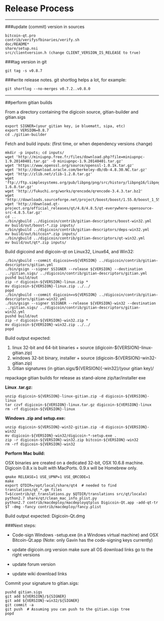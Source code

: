 Release Process
====================

* * *

###update (commit) version in sources


	bitcoin-qt.pro
	contrib/verifysfbinaries/verify.sh
	doc/README*
	share/setup.nsi
	src/clientversion.h (change CLIENT_VERSION_IS_RELEASE to true)

###tag version in git

	git tag -s v0.8.7

###write release notes. git shortlog helps a lot, for example:

	git shortlog --no-merges v0.7.2..v0.8.0

* * *

##perform gitian builds

 From a directory containing the digicoin source, gitian-builder and gitian.sigs
  
	export SIGNER=(your gitian key, ie bluematt, sipa, etc)
	export VERSION=0.8.7
	cd ./gitian-builder

 Fetch and build inputs: (first time, or when dependency versions change)

	mkdir -p inputs; cd inputs/
	wget 'http://miniupnp.free.fr/files/download.php?file=miniupnpc-1.9.20140401.tar.gz' -O miniupnpc-1.9.20140401.tar.gz'
	wget 'https://www.openssl.org/source/openssl-1.0.1k.tar.gz'
	wget 'http://download.oracle.com/berkeley-db/db-4.8.30.NC.tar.gz'
	wget 'http://zlib.net/zlib-1.2.8.tar.gz'
	wget 'ftp://ftp.simplesystems.org/pub/libpng/png/src/history/libpng16/libpng-1.6.8.tar.gz'
	wget 'http://fukuchi.org/works/qrencode/qrencode-3.4.3.tar.bz2'
	wget 'http://downloads.sourceforge.net/project/boost/boost/1.55.0/boost_1_55_0.tar.bz2'
	wget 'http://download.qt-project.org/official_releases/qt/4.8/4.8.5/qt-everywhere-opensource-src-4.8.5.tar.gz'
	cd ..
	./bin/gbuild ../digicoin/contrib/gitian-descriptors/boost-win32.yml
	mv build/out/boost-*.zip inputs/
	./bin/gbuild ../digicoin/contrib/gitian-descriptors/deps-win32.yml
	mv build/out/bitcoin*.zip inputs/
	./bin/gbuild ../digicoin/contrib/gitian-descriptors/qt-win32.yml
	mv build/out/qt*.zip inputs/

 Build digicoind and digicoin-qt on Linux32, Linux64, and Win32:
  
	./bin/gbuild --commit digicoin=v${VERSION} ../digicoin/contrib/gitian-descriptors/gitian.yml
	./bin/gsign --signer $SIGNER --release ${VERSION} --destination ../gitian.sigs/ ../digicoin/contrib/gitian-descriptors/gitian.yml
	pushd build/out
	zip -r digicoin-${VERSION}-linux.zip *
	mv digicoin-${VERSION}-linux.zip ../../
	popd
	./bin/gbuild --commit digicoin=v${VERSION} ../digicoin/contrib/gitian-descriptors/gitian-win32.yml
	./bin/gsign --signer $SIGNER --release ${VERSION}-win32 --destination ../gitian.sigs/ ../digicoin/contrib/gitian-descriptors/gitian-win32.yml
	pushd build/out
	zip -r digicoin-${VERSION}-win32.zip *
	mv digicoin-${VERSION}-win32.zip ../../
	popd

  Build output expected:

  1. linux 32-bit and 64-bit binaries + source (digicoin-${VERSION}-linux-gitian.zip)
  2. windows 32-bit binary, installer + source (digicoin-${VERSION}-win32-gitian.zip)
  3. Gitian signatures (in gitian.sigs/${VERSION}[-win32]/(your gitian key)/

repackage gitian builds for release as stand-alone zip/tar/installer exe

**Linux .tar.gz:**

	unzip digicoin-${VERSION}-linux-gitian.zip -d digicoin-${VERSION}-linux
	tar czvf digicoin-${VERSION}-linux.tar.gz digicoin-${VERSION}-linux
	rm -rf digicoin-${VERSION}-linux

**Windows .zip and setup.exe:**

	unzip digicoin-${VERSION}-win32-gitian.zip -d digicoin-${VERSION}-win32
	mv digicoin-${VERSION}-win32/digicoin-*-setup.exe .
	zip -r digicoin-${VERSION}-win32.zip bitcoin-${VERSION}-win32
	rm -rf digicoin-${VERSION}-win32

**Perform Mac build:**

  OSX binaries are created on a dedicated 32-bit, OSX 10.6.8 machine.
  Digicoin 0.8.x is built with MacPorts.  0.9.x will be Homebrew only.

	qmake RELEASE=1 USE_UPNP=1 USE_QRCODE=1
	make
	export QTDIR=/opt/local/share/qt4  # needed to find translations/qt_*.qm files
	T=$(contrib/qt_translations.py $QTDIR/translations src/qt/locale)
	python2.7 share/qt/clean_mac_info_plist.py
	python2.7 contrib/macdeploy/macdeployqtplus Digicoin-Qt.app -add-qt-tr $T -dmg -fancy contrib/macdeploy/fancy.plist

 Build output expected: Digicoin-Qt.dmg

###Next steps:

* Code-sign Windows -setup.exe (in a Windows virtual machine) and
  OSX Bitcoin-Qt.app (Note: only Gavin has the code-signing keys currently)

* update digicoin.org version
  make sure all OS download links go to the right versions

* update forum version

* update wiki download links

Commit your signature to gitian.sigs:

	pushd gitian.sigs
	git add ${VERSION}/${SIGNER}
	git add ${VERSION}-win32/${SIGNER}
	git commit -a
	git push  # Assuming you can push to the gitian.sigs tree
	popd

